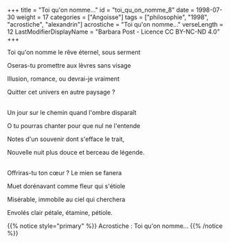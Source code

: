 +++
title = "Toi qu'on nomme..."
id = "toi_qu_on_nomme_8"
date = 1998-07-30
weight = 17
categories = ["Angoisse"]
tags = ["philosophie", "1998", "acrostiche", "alexandrin"]
acrostiche = "Toi qu'on nomme..."
verseLength = 12
LastModifierDisplayName = "Barbara Post - Licence CC BY-NC-ND 4.0"
+++

Toi qu'on nomme le rêve éternel, sous serment

Oseras-tu promettre aux lèvres sans visage

Illusion, romance, ou devrai-je vraiment

Quitter cet univers en autre paysage ?

 \
Un jour sur le chemin quand l'ombre disparaît

O tu pourras chanter pour que nul ne l'entende

Notes d'un souvenir dont s'efface le trait,

Nouvelle nuit plus douce et berceau de légende.

 \
Offriras-tu ton cœur ? Le mien se fanera

Muet dorénavant comme fleur qui s'étiole

Misérable, immobile au ciel qui cherchera

Envolés clair pétale, étamine, pétiole.

{{% notice style="primary" %}}
Acrostiche : Toi qu'on nomme...
{{% /notice %}}
